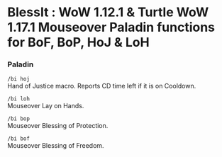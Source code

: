 # BlessIt : WoW 1.12.1 & Turtle WoW 1.17.1 Mouseover Paladin functions for BoF, BoP, HoJ & LoH 

### Paladin

`/bi hoj`<br>
Hand of Justice macro.  Reports CD time left if it is on Cooldown.

`/bi loh`<br>
Mouseover Lay on Hands.

`/bi bop`<br>
Mouseover Blessing of Protection.

`/bi bof`<br>
Mouseover Blessing of Freedom.

